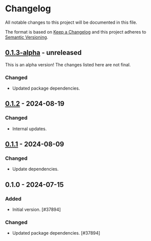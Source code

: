 # Changelog

All notable changes to this project will be documented in this file.

The format is based on [Keep a Changelog](https://keepachangelog.com/en/1.0.0/)
and this project adheres to [Semantic Versioning](https://semver.org/spec/v2.0.0.html).

## [0.1.3-alpha] - unreleased

This is an alpha version! The changes listed here are not final.

### Changed
- Updated package dependencies.

## [0.1.2] - 2024-08-19
### Changed
- Internal updates.

## [0.1.1] - 2024-08-09
### Changed
- Update dependencies.

## 0.1.0 - 2024-07-15
### Added
- Initial version. [#37894]

### Changed
- Updated package dependencies. [#37894]

[0.1.3-alpha]: https://github.com/Automattic/jetpack-protect-status/compare/v0.1.2...v0.1.3-alpha
[0.1.2]: https://github.com/Automattic/jetpack-protect-status/compare/v0.1.1...v0.1.2
[0.1.1]: https://github.com/Automattic/jetpack-protect-status/compare/v0.1.0...v0.1.1
